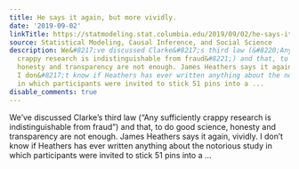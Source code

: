 ```yaml
---
title: He says it again, but more vividly.
date: '2019-09-02'
linkTitle: https://statmodeling.stat.columbia.edu/2019/09/02/he-says-it-again-but-more-vividly/
source: Statistical Modeling, Causal Inference, and Social Science
description: We&#8217;ve discussed Clarke&#8217;s third law (&#8220;Any sufficiently
  crappy research is indistinguishable from fraud&#8221;) and that, to do good science,
  honesty and transparency are not enough. James Heathers says it again, vividly.
  I don&#8217;t know if Heathers has ever written anything about the notorious study
  in which participants were invited to stick 51 pins into a ...
disable_comments: true
---
```

We&#8217;ve discussed Clarke&#8217;s third law (&#8220;Any sufficiently crappy research is indistinguishable from fraud&#8221;) and that, to do good science, honesty and transparency are not enough. James Heathers says it again, vividly. I don&#8217;t know if Heathers has ever written anything about the notorious study in which participants were invited to stick 51 pins into a ...